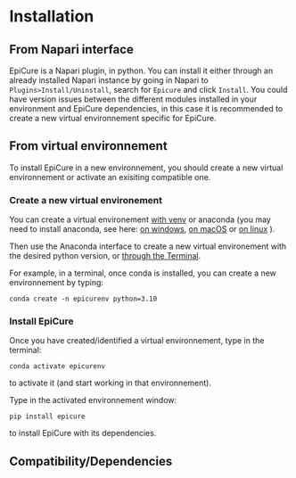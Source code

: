 # Installation

## From Napari interface
EpiCure is a Napari plugin, in python. 
You can install it either through an already installed Napari instance by going in Napari to `Plugins>Install/Uninstall`, search for `Epicure` and click `Install`.
You could have version issues between the different modules installed in your environment and EpiCure dependencies, in this case it is recommended to create a new virtual environnement specific for EpiCure.

## From virtual environnement
To install EpiCure in a new environnement, you should create a new virtual environnement or activate an exisiting compatible one.

### Create a new virtual environement
 You can create a virtual environement [with venv](https://www.geeksforgeeks.org/create-virtual-environment-using-venv-python/) or anaconda (you may need to install anaconda, see here: [on windows](https://www.geeksforgeeks.org/how-to-install-anaconda-on-windows/), [on macOS](https://www.geeksforgeeks.org/installation-guide/how-to-install-anaconda-on-macos/?ref=ml_lbp) or [on linux](https://www.geeksforgeeks.org/how-to-install-anaconda-on-linux/) ). 

Then use the Anaconda interface to create a new virtual environement with the desired python version, or [through the Terminal](https://www.geeksforgeeks.org/set-up-virtual-environment-for-python-using-anaconda/).

For example, in a terminal, once conda is installed, you can create a new environnement by typing:
```
conda create -n epicurenv python=3.10
```

### Install EpiCure 
Once you have created/identified a virtual environnement, type in the terminal:
``` 
conda activate epicurenv
```
to activate it (and start working in that environnement).

Type in the activated environnement window:

```
pip install epicure 
```
to install EpiCure with its dependencies.

## Compatibility/Dependencies
